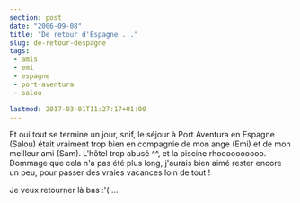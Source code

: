 ```yaml
---
section: post
date: "2006-09-08"
title: "De retour d'Espagne ..."
slug: de-retour-despagne
tags:
 - amis
 - emi
 - espagne
 - port-aventura
 - salou

lastmod: 2017-03-01T11:27:17+01:00
---
```


Et oui tout se termine un jour, snif, le séjour à Port Aventura en Espagne (Salou) était vraiment trop bien en compagnie de mon ange (Emi) et de mon meilleur ami (Sam). L'hôtel trop abusé ^^, et la piscine rhoooooooooo. Dommage que cela n'a pas été plus long, j'aurais bien aimé rester encore un peu, pour passer des vraies vacances loin de tout !

Je veux retourner là bas :'( ...
